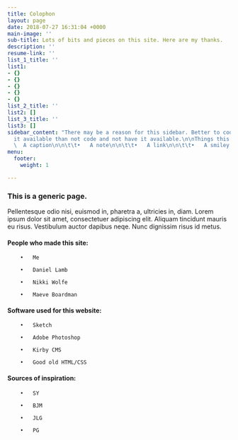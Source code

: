 ```yaml
---
title: Colophon
layout: page
date: 2018-07-27 16:31:04 +0000
main-image: ''
sub-title: Lots of bits and pieces on this site. Here are my thanks.
description: ''
resume-link: ''
list_1_title: ''
list1:
- {}
- {}
- {}
- {}
- {}
list_2_title: ''
list2: []
list_3_title: ''
list3: []
sidebar_content: "There may be a reason for this sidebar. Better to code it and have
  it available than not code and not have it available.\n\nThings this could be:\n\n\t\t•
  \  A caption\n\n\t\t•   A note\n\n\t\t•   A link\n\n\t\t•   A smiley face :/"
menu:
  footer:
    weight: 1

---
```

### This is a generic page.

Pellentesque odio nisi, euismod in, pharetra a, ultricies in, diam. Lorem ipsum dolor sit amet, consectetuer adipiscing elit. Aliquam tincidunt mauris eu risus. Vestibulum auctor dapibus neqe. Nunc dignissim risus id metus.

#### People who made this site:

		•   Me

		•   Daniel Lamb

		•   Nikki Wolfe

		•   Maeve Boardman

#### Software used for this website:

		•   Sketch

		•   Adobe Photoshop

		•   Kirby CMS

		•   Good old HTML/CSS

#### Sources of inspiration:

		•   SY

		•   BJM

		•   JLG

		•   PG